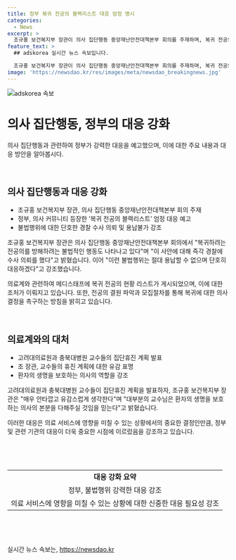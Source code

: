 ```yaml
---
title: 정부 복귀 전공의 블랙리스트 대응 엄정 명시
categories:
  - News
excerpt: >
  조규홍 보건복지부 장관이 의사 집단행동 중앙재난안전대책본부 회의를 주재하며, 복귀 전공의를 방해하는 불법적인 행위에 대해 엄정한 대응을 약속했다. 최근 의사 커뮤니티에는 복귀 의사의 현황 리스트가 공개되었고, 관련된 불법행위에 대한 경찰 수사가 진행 중이다. 조 장관은 복귀 전공의들을 촉구하고, 집단휴진 계획을 발표한 교수들에게 유감을 표명하며 의료 상황을 우려했다.
feature_text: >
  ## adskorea 실시간 뉴스 속보입니다.

  조규홍 보건복지부 장관이 의사 집단행동 중앙재난안전대책본부 회의를 주재하며, 복귀 전공의를 방해하는 불법적인 행위에 대해 엄정한 대응을 약속했다. 최근 의사 커뮤니티에는 복귀 의사의 현황 리스트가 공개되었고, 관련된 불법행위에 대한 경찰 수사가 진행 중이다. 조 장관은 복귀 전공의들을 촉구하고, 집단휴진 계획을 발표한 교수들에게 유감을 표명하며 의료 상황을 우려했다.
image: 'https://newsdao.kr/res/images/meta/newsdao_breakingnews.jpg'
---
```


<p><img src="https://newsdao.kr/res/images/meta/newsdao_breakingnews.jpg" alt="adskorea 속보" /></p>

<h1>의사 집단행동, 정부의 대응 강화</h1>

<p>의사 집단행동과 관련하여 정부가 강력한 대응을 예고했으며, 이에 대한 주요 내용과 대응 방안을 알아봅시다.</p>

<p data-ke-size="size16">&nbsp;</p>

<h2 data-ke-size="size26">의사 집단행동과 대응 강화</h2>

<ul>
    <li>조규홍 보건복지부 장관, 의사 집단행동 중앙재난안전대책본부 회의 주재</li>
    <li>정부, 의사 커뮤니티 등장한 ‘복귀 전공의 블랙리스트’ 엄정 대응 예고</li>
    <li>불법행위에 대한 단호한 경찰 수사 의뢰 및 용납불가 강조</li>
</ul>

<p data-ke-size="size16">조규홍 보건복지부 장관은 의사 집단행동 중앙재난안전대책본부 회의에서 "복귀하려는 전공의를 방해하려는 불법적인 행동도 나타나고 있다"며 "이 사안에 대해 즉각 경찰에 수사 의뢰를 했다"고 밝혔습니다. 이어 "이런 불법행위는 절대 용납할 수 없으며 단호히 대응하겠다"고 강조했습니다.</p>

<p data-ke-size="size16">의료계와 관련하여 메디스태프에 복귀 전공의 현황 리스트가 게시되었으며, 이에 대한 조처가 이뤄지고 있습니다. 또한, 전공의 결원 파악과 모집절차를 통해 복귀에 대한 의사결정을 촉구하는 방침을 밝히고 있습니다.</p>

<p data-ke-size="size16">&nbsp;</p>

<h2 data-ke-size="size26">의료계와의 대처</h2>

<ul>
    <li>고려대의료원과 충북대병원 교수들의 집단휴진 계획 발표</li>
    <li>조 장관, 교수들의 휴진 계획에 대한 유감 표명</li>
    <li>환자의 생명을 보호하는 의사의 역할을 강조</li>
</ul>

<p data-ke-size="size16">고려대의료원과 충북대병원 교수들이 집단휴진 계획을 발표하자, 조규홍 보건복지부 장관은 "매우 안타깝고 유감스럽게 생각한다"며 "대부분의 교수님은 환자의 생명을 보호하는 의사의 본분을 다해주실 것임을 믿는다"고 밝혔습니다.</p>

<p data-ke-size="size16">이러한 대응은 의료 서비스에 영향을 미칠 수 있는 상황에서의 중요한 결정인만큼, 정부 및 관련 기관의 대응이 더욱 중요한 시점에 이르렀음을 강조하고 있습니다.</p>

<p data-ke-size="size16">&nbsp;</p>

<p data-ke-size="size16">&nbsp;</p>

<table>
    <tbody>
        <tr>
            <td style="text-align: center; height: 17px;"><b>대응 강화 요약</b></td>
        </tr>
        <tr>
            <td style="text-align: center; height: 17px;">정부, 불법행위 강력한 대응 강조</td>
        </tr>
        <tr>
            <td style="text-align: center; height: 17px;">의료 서비스에 영향을 미칠 수 있는 상황에 대한 신중한 대응 필요성 강조</td>
        </tr>
    </tbody>
</table>

<p data-ke-size="size16">&nbsp;</p>

<p data-ke-size="size16">&nbsp;</p>
실시간 뉴스 속보는, <a href="https://newsdao.kr" rel="dofollow">https://newsdao.kr</a>


